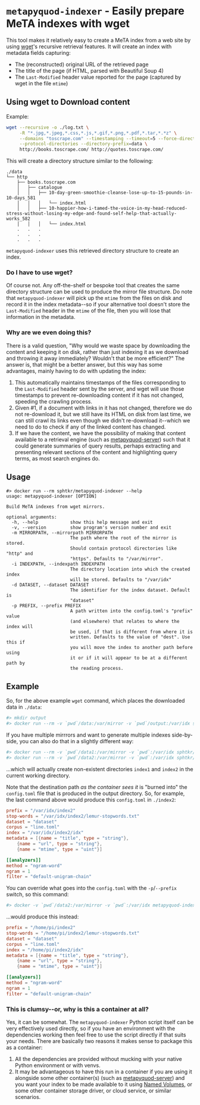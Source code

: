 # `metapyquod-indexer` - Easily prepare MeTA indexes with wget

This tool makes it relatively easy to create a MeTA index from a web site by using [wget](https://www.gnu.org/software/wget/)'s recursive retrieval features. It will create an index with metadata fields capturing:
* The (reconstructed) original URL of the retrieved page
* The title of the page (if HTML, parsed with Beautiful Soup 4)
* The `Last-Modified` header value reported for the page (captured by wget in the file `mtime`)

## Using wget to Download content

Example: 

```sh
wget --recursive -o ./log.txt \
     -R "*.jpg,*.jpeg,*.css,*.js,*.gif,*.png,*.pdf,*.tar,*.*z" \
     --domains "toscrape.com" --timestamping --timeout=5 --force-directories \
     --protocol-directories --directory-prefix=data \
     http://books.toscrape.com/ http://quotes.toscrape.com/
```

This will create a directory structure similar to the following:

```
./data
└── http
    ├── books.toscrape.com
    │   ├── catalogue
    │   │   ├── 10-day-green-smoothie-cleanse-lose-up-to-15-pounds-in-10-days_581
    │   │   │   └── index.html
    │   │   ├── 10-happier-how-i-tamed-the-voice-in-my-head-reduced-stress-without-losing-my-edge-and-found-self-help-that-actually-works_582
    │   │   │   └── index.html
    .   .   . 
    .   .   . 
    .   .   . 
```
`metapyquod-indexer` uses this retrieved directory structure to create an index.

### Do I have to use wget?

Of course not. Any off-the-shelf or bespoke tool that creates the same directory structure can be used to produce the mirror file structure. Do note that `metapyquod-indexer` will pick up the `mtime` from the files on disk and record it in the index metadata--so if your alternative tool doesn't store the `Last-Modified` header in the `mtime` of the file, then you will lose that information in the metadata.

### Why are we even doing this?

There is a valid question, "Why would we waste space by downloading the content and keeping it on disk, rather than just indexing it as we download and throwing it away immediately? Wouldn't that be more efficient?" The answer is, that might be a better answer, but this way has some advantages, mainly having to do with updating the index:
1. This automatically maintains timestamps of the files corresponding to the `Last-Modified` header sent by the server, and wget will use those timestamps to prevent re-downloading content if it has not changed, speeding the crawling process.
2. Given #1, if a document with links in it has not changed, therefore we do not re-download it, but we still have its HTML on disk from last time, we can still crawl its links even though we didn't re-download it--which we need to do to check if any of the linked content has changed.
3. If we have the content, we have the possibility of making that content available to a retrieval engine (such as [metapyquod-server](https://github.com/sphtkr/MeTAPyquod/metapyquod-server)) such that it could generate summaries of query results, perhaps extracting and presenting relevant sections of the content and highlighting query terms, as most search engines do.

## Usage

```
#> docker run --rm sphtkr/metapyquod-indexer --help
usage: metapyquod-indexer [OPTION]

Build MeTA indexes from wget mirrors.

optional arguments:
  -h, --help            show this help message and exit
  -v, --version         show program's version number and exit
  -m MIRRORPATH, --mirrorpath MIRRORPATH
                        The path where the root of the mirror is stored.
                        Should contain protocol directories like "http" and
                        "https". Defaults to "/var/mirror".
  -i INDEXPATH, --indexpath INDEXPATH
                        The directory location into which the created index
                        will be stored. Defaults to "/var/idx"
  -d DATASET, --dataset DATASET
                        The identifier for the index dataset. Default is
                        "dataset"
  -p PREFIX, --prefix PREFIX
                        A path written into the config.toml's "prefix" value
                        (and elsewhere) that relates to where the index will
                        be used, if that is different from where it is
                        written. Defaults to the value of "dest". Use this if
                        you will move the index to another path before using
                        it or if it will appear to be at a different path by
                        the reading process.

```

## Example

So, for the above example `wget` command, which places the downloaded data in `./data`:

```sh
#> mkdir output
#> docker run --rm -v `pwd`/data:/var/mirror -v `pwd`/output:/var/idx sphtkr/metapyquod-indexer
```

If you have multiple mirrrors and want to generate multiple indexes side-by-side, you can also do that in a slightly different way:

```sh
#> docker run --rm -v `pwd`/data1:/var/mirror -v `pwd`:/var/idx sphtkr/metapyquod-indexer -i /var/idx/index1
#> docker run --rm -v `pwd`/data2:/var/mirror -v `pwd`:/var/idx sphtkr/metapyquod-indexer -i /var/idx/index2
```

...which will actually create non-existent directories `index1` and `index2` in the current working directory.

Note that the destination path *as the container sees it* is "burned into" the `config.toml` file that is produced in the output directory. So, for example, the last command above would produce this `config.toml` in `./index2`:

```toml
prefix = "/var/idx/index2"
stop-words = "/var/idx/index2/lemur-stopwords.txt"
dataset = "dataset"
corpus = "line.toml"
index = "/var/idx/index2/idx"
metadata = [{name = "title", type = "string"},
    {name = "url", type = "string"},
    {name = "mtime", type = "uint"}]

[[analyzers]]
method = "ngram-word"
ngram = 1
filter = "default-unigram-chain"
```

You can override what goes into the `config.toml` with the `-p`/`--prefix` switch, so this command:

```sh
#> docker -v `pwd`/data2:/var/mirror -v `pwd`:/var/idx metapyquod-indexer -i /var/idx/index2 -p /home/pi/index2
```

...would produce this instead:

```toml
prefix = "/home/pi/index2"
stop-words = "/home/pi/index2/lemur-stopwords.txt"
dataset = "dataset"
corpus = "line.toml"
index = "/home/pi/index2/idx"
metadata = [{name = "title", type = "string"},
    {name = "url", type = "string"},
    {name = "mtime", type = "uint"}]

[[analyzers]]
method = "ngram-word"
ngram = 1
filter = "default-unigram-chain"
```

### This is clumsy--or, why is this a container at all?

Yes, it can be somewhat. The `metapyquod-indexer` Python script itself can be very effectively used directly, so if you have an environment with the dependencies working then feel free to use the script directly if that suits your needs. There are basically two reasons it makes sense to package this as a container:
1. All the dependencies are provided without mucking with your native Python environment or with venvs.
2. It may be advantageous to have this run in a container if you are using it alongside some other container(s) (such as [metapyquod-server](https://github.com/sphtkr/MeTAPyquod/metapyquod-server)) and you want your index to be made available to it using [Named Volumes](https://boxboat.com/2016/06/18/docker-data-containers-and-named-volumes/), or some other container storage driver, or cloud service, or similar scenarios.

